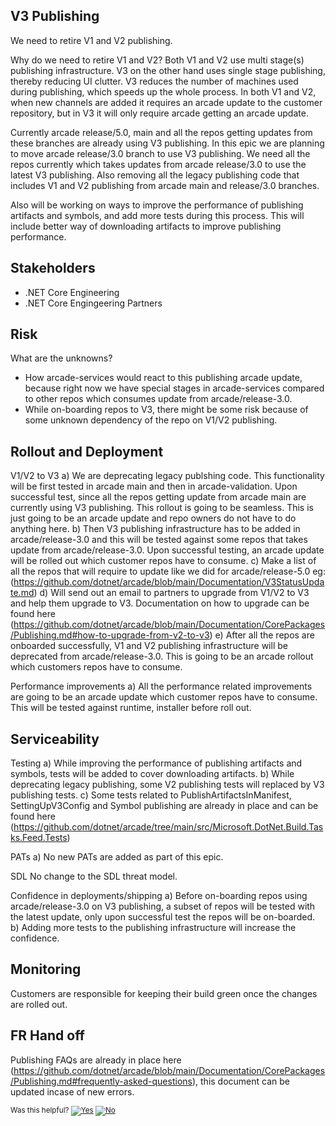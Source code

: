 ## V3 Publishing 
We need to retire V1 and V2 publishing.

Why do we need to retire V1 and V2? 
Both V1 and V2 use multi stage(s) publishing infrastructure. V3 on the other hand uses single stage publishing, thereby reducing UI clutter. V3 reduces the number of machines used during publishing, which speeds up the whole process. In both V1 and V2, when new channels are added it requires an arcade update to the customer repository, but in V3 it will only require arcade getting an arcade update.

Currently arcade release/5.0, main and all the repos getting updates from these branches are already using V3 publishing. In this epic we are planning to move arcade release/3.0 branch to use V3 publishing. We need all the repos currently which takes updates from arcade release/3.0 to use the latest V3 publishing. Also removing all the legacy publishing code that includes V1 and V2 publishing from arcade main and release/3.0 branches.

Also will be working on ways to improve the performance of publishing artifacts and symbols, and add more tests during this process. This will include better way of downloading artifacts to improve publishing performance.

## Stakeholders
- .NET Core Engineering
- .NET Core Engingeering Partners

## Risk
What are the unknowns?
- How arcade-services would react to this publishing arcade update, because right now we have special stages in arcade-services compared to other repos which consumes update from arcade/release-3.0.
- While on-boarding repos to V3, there might be some risk because of some unknown dependency of the repo on V1/V2 publishing.

## Rollout and Deployment
V1/V2 to V3
a) We are deprecating legacy publshing code. This functionality will be first tested in arcade main and then in arcade-validation. Upon successful test, since all the repos getting update from arcade main are currently using V3 publishing. This rollout is going to be seamless. This is just going to be an arcade update and repo owners do not have to do anything here.
b) Then V3 publishing infrastructure has to be added in arcade/release-3.0 and this will be tested against some repos that takes update from arcade/release-3.0. Upon successful testing, an arcade update will be rolled out which customer repos have to consume.
c) Make a list of all the repos that will require to update like we did for arcade/release-5.0 eg:(https://github.com/dotnet/arcade/blob/main/Documentation/V3StatusUpdate.md)
d) Will send out an email to partners to upgrade from V1/V2 to V3 and help them upgrade to V3. Documentation on how to upgrade can be found here (https://github.com/dotnet/arcade/blob/main/Documentation/CorePackages/Publishing.md#how-to-upgrade-from-v2-to-v3)
e) After all the repos are onboarded successfully, V1 and V2 publishing infrastructure will be deprecated from arcade/release-3.0. This is going to be an arcade rollout which customers repos have to consume.

Performance improvements 
a) All the performance related improvements are going to be an arcade update which customer repos have to consume. This will be tested against runtime, installer before roll out.

## Serviceability
Testing 
a) While improving the performance of publishing artifacts and symbols, tests will be added to cover downloading artifacts.
b) While deprecating legacy publishing, some V2 publishing tests will replaced by V3 publishing tests.
c) Some tests related to PublishArtifactsInManifest, SettingUpV3Config and Symbol publishing are already in place and can be found here (https://github.com/dotnet/arcade/tree/main/src/Microsoft.DotNet.Build.Tasks.Feed.Tests)

PATs
a) No new PATs are added as part of this epic.

SDL 
No change to the SDL threat model.

Confidence in deployments/shipping
a) Before on-boarding repos using arcade/release-3.0 on V3 publishing, a subset of repos will be tested with the latest update, only upon successful test the repos will be on-boarded. 
b) Adding more tests to the publishing infrastructure will increase the confidence. 

## Monitoring
Customers are responsible for keeping their build green once the changes are rolled out.

## FR Hand off
Publishing FAQs are already in place here (https://github.com/dotnet/arcade/blob/main/Documentation/CorePackages/Publishing.md#frequently-asked-questions), this document can be updated incase of new errors. 

<!-- Begin Generated Content: Doc Feedback -->
<sub>Was this helpful? [![Yes](https://helix.dot.net/f/ip/5?p=Documentation%5CProject-Docs%5CV3%20Publishing%5Cone-pager.md)](https://helix.dot.net/f/p/5?p=Documentation%5CProject-Docs%5CV3%20Publishing%5Cone-pager.md) [![No](https://helix.dot.net/f/in)](https://helix.dot.net/f/n/5?p=Documentation%5CProject-Docs%5CV3%20Publishing%5Cone-pager.md)</sub>
<!-- End Generated Content-->
